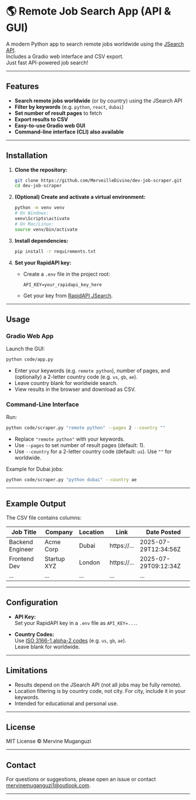 # 🌎 Remote Job Search App (API & GUI)

A modern Python app to search remote jobs worldwide using the [JSearch API](https://rapidapi.com/letscrape-6bRBa3QguO5/api/jsearch/).  
Includes a Gradio web interface and CSV export.  
Just fast API-powered job search!

---

## Features

- **Search remote jobs worldwide** (or by country) using the JSearch API
- **Filter by keywords** (e.g. `python`, `react`, `dubai`)
- **Set number of result pages** to fetch
- **Export results to CSV**
- **Easy-to-use Gradio web GUI**
- **Command-line interface (CLI) also available**

---

## Installation

1. **Clone the repository:**
   ```bash
   git clone https://github.com/MerveilleDivine/dev-job-scraper.git
   cd dev-job-scraper
   ```

2. **(Optional) Create and activate a virtual environment:**
   ```bash
   python -m venv venv
   # On Windows:
   venv\Scripts\activate
   # On Mac/Linux:
   source venv/bin/activate
   ```

3. **Install dependencies:**
   ```bash
   pip install -r requirements.txt
   ```

4. **Set your RapidAPI key:**
   - Create a `.env` file in the project root:
     ```
     API_KEY=your_rapidapi_key_here
     ```
   - Get your key from [RapidAPI JSearch](https://rapidapi.com/letscrape-6bRBa3QguO5/api/jsearch/).

---

## Usage

### Gradio Web App

Launch the GUI:
```bash
python code/app.py
```
- Enter your keywords (e.g. `remote python`), number of pages, and (optionally) a 2-letter country code (e.g. `us`, `gb`, `ae`).  
- Leave country blank for worldwide search.
- View results in the browser and download as CSV.

### Command-Line Interface

Run:
```bash
python code/scraper.py "remote python" --pages 2 --country ""
```
- Replace `"remote python"` with your keywords.
- Use `--pages` to set number of result pages (default: 1).
- Use `--country` for a 2-letter country code (default: `us`). Use `""` for worldwide.

Example for Dubai jobs:
```bash
python code/scraper.py "python dubai" --country ae
```

---

## Example Output

The CSV file contains columns:

| Job Title        | Company     | Location | Link                                   | Date Posted          |
|------------------|------------|----------|----------------------------------------|----------------------|
| Backend Engineer | Acme Corp   | Dubai    | https://...                            | 2025-07-29T12:34:56Z |
| Frontend Dev     | Startup XYZ | London   | https://...                            | 2025-07-29T09:12:34Z |
| ...              | ...         | ...      | ...                                    | ...                  |

---

## Configuration

- **API Key:**  
  Set your RapidAPI key in a `.env` file as `API_KEY=...`.

- **Country Codes:**  
  Use [ISO 3166-1 alpha-2 codes](https://en.wikipedia.org/wiki/List_of_ISO_3166_country_codes) (e.g. `us`, `gb`, `ae`).  
  Leave blank for worldwide.

---

## Limitations

- Results depend on the JSearch API (not all jobs may be fully remote).
- Location filtering is by country code, not city. For city, include it in your keywords.
- Intended for educational and personal use.

---

## License

MIT License © Mervine Muganguzi

---

## Contact

For questions or suggestions, please open an issue or contact [mervinemuganguzi1@outlook.com](mailto:mervinemuganguzi1@outlook.com).

---
